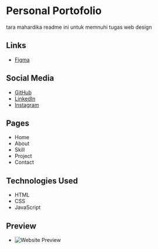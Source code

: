 # Personal Portofolio 
tara mahardika readme ini untuk memnuhi tugas web design

## Links 
- [Figma](https://www.figma.com/design/9SOgCbvZaFQbVFTlNyXzex/personal-website-cinta?node-id=0-1&t=S0pm1mMqpfxunAM0-1)

## Social Media
- [GitHub](https://github.com/ursfavgun-prog)
- [LinkedIn](https://www.linkedin.com/in/ursfavgun-tara-mahardika-b9597a382/)
- [Instagram](https://www.instagram.com/ursfavgun/)

## Pages
- Home
- About
- Skill 
- Project 
- Contact 

## Technologies Used
- HTML
- CSS
- JavaScript

## Preview
- ![Website Preview]()

